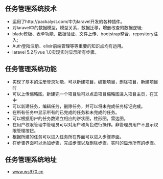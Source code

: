 ## 任务管理系统技术
* 运用了http://packalyst.com/中为laravel开发的各种插件。
* 对laravel中的数据模型，模型关系，数据迁移，增删改查的数据逻辑;
* blade模板、表单功能、数据验证、文件上传、bootstrap整合、repository注入;
* Auth登陆注册、elixir前端管理等等重要的知识点均有运用。
* laravel 5.2与vue 1.0实现实时显示所有步骤。

## 任务管理系统功能
* 实现了基本的注册登录功能，可以新建项目，编辑项目，删除项目，新建项目时
* 可以上传缩略图。新建完一个项目后可以点击项目缩略图进入项目主页，在其中
* 可以新建任务，编辑任务，删除任务，并可以将未完成任务标记完成。
* 在所有任务中显示所有的已完成的任务和未完成的任务。
* 可以根据用户的任务数建立相应的饼状图，柱形图，雷达图。
* 在用户权限管理中管理员可以对用户和角色进行操作。非管理员用户不显示权限管理按钮。
* 根据所建的任务可以进入任务所在界面可以进入步骤界面。
* 在步骤界面可以添加步骤，完成步骤以及删除步骤，实时的显示所有的步骤。

## 任务管理系统地址
* www.ws970.cn
